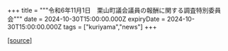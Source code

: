 +++
title = """令和6年11月1日　栗山町議会議員の報酬に関する調査特別委員会"""
date = 2024-10-30T15:00:00.000Z
expiryDate = 2024-10-30T15:00:00.000Z
tags = ["kuriyama","news"]
+++


[[source]](https://www.town.kuriyama.hokkaido.jp/site/gikai/29318.html)
